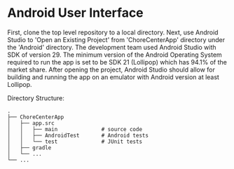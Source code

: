 # Android User Interface

First, clone the top level repository to a local directory. Next, use Android Studio to 'Open an Existing Project' from 'ChoreCenterApp' directory under the 'Android' directory.
The development team used Android Studio with SDK of version 29. The minimum version of the Android Operating System required to run the app is set to be SDK 21 (Lollipop) which has 94.1% of the market share. After opening the project, Android Studio should allow for building and running the app on an emulator with Android version at least Lollipop.

Directory Structure:

    .
    ├── ChoreCenterApp 
    │   ├── app.src
    │   │   ├── main              # source code
    │   │   ├── AndroidTest       # Android tests
    │   │   └── test              # JUnit tests
    │   ├── gradle
    │   └── ...  
    └── ...
